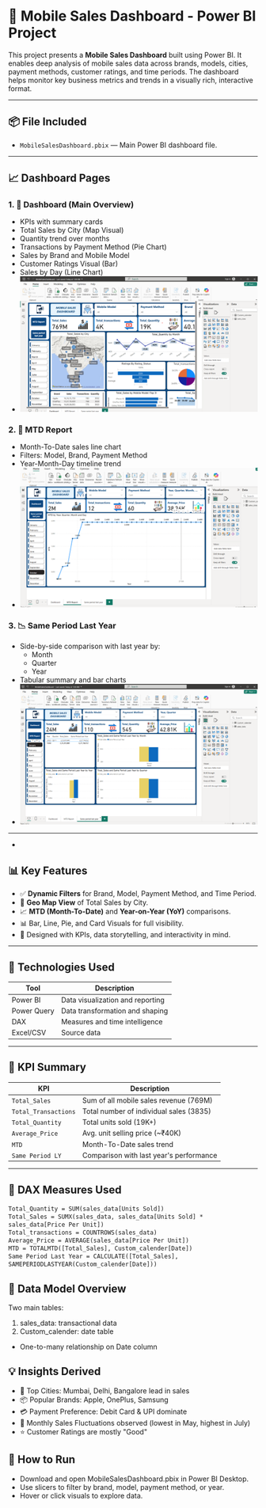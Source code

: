 # 📱 Mobile Sales Dashboard - Power BI Project
This project presents a **Mobile Sales Dashboard** built using Power BI. It enables deep analysis of mobile sales data across brands, models, cities, payment methods, customer ratings, and time periods. The dashboard helps monitor key business metrics and trends in a visually rich, interactive format.

---
## 📦 File Included
- `MobileSalesDashboard.pbix` — Main Power BI dashboard file.
---

## 📈 Dashboard Pages
### 1. 📌 **Dashboard (Main Overview)**
- KPIs with summary cards
- Total Sales by City (Map Visual)
- Quantity trend over months
- Transactions by Payment Method (Pie Chart)
- Sales by Brand and Mobile Model
- Customer Ratings Visual (Bar)
- Sales by Day (Line Chart)
- ![Dashboard Screenshot](screenshots/screenshot1.png)


### 2. 📅 **MTD Report**
- Month-To-Date sales line chart
- Filters: Model, Brand, Payment Method
- Year-Month-Day timeline trend
- ![MTD Screenshot](screenshots/screenshot2.png)


### 3. 📉 **Same Period Last Year**
- Side-by-side comparison with last year by:
  - Month
  - Quarter
  - Year
- Tabular summary and bar charts
- ![Same Period Last Year Screenshot](screenshots/screenshot3.png)


---
- 
## 📊 Key Features
- ✅ **Dynamic Filters** for Brand, Model, Payment Method, and Time Period.
- 📍 **Geo Map View** of Total Sales by City.
- 📈 **MTD (Month-To-Date)** and **Year-on-Year (YoY)** comparisons.
- 📊 Bar, Line, Pie, and Card Visuals for full visibility.
- 🧠 Designed with KPIs, data storytelling, and interactivity in mind.

---

## 🧩 Technologies Used
| Tool        | Description                        |
|-------------|------------------------------------|
| Power BI    | Data visualization and reporting   |
| Power Query | Data transformation and shaping    |
| DAX         | Measures and time intelligence     |
| Excel/CSV   | Source data                        |

---

## 📌 KPI Summary
| KPI                  | Description                                      |
|----------------------|--------------------------------------------------|
| `Total_Sales`        | Sum of all mobile sales revenue (769M)          |
| `Total_Transactions` | Total number of individual sales (3835)         |
| `Total_Quantity`     | Total units sold (19K+)                         |
| `Average_Price`      | Avg. unit selling price (~₹40K)                |
| `MTD`                | Month-To-Date sales trend                      |
| `Same Period LY`     | Comparison with last year's performance         |

---

## 🧠 DAX Measures Used

```dax
Total_Quantity = SUM(sales_data[Units Sold])
Total_Sales = SUMX(sales_data, sales_data[Units Sold] * sales_data[Price Per Unit])
Total_transactions = COUNTROWS(sales_data)
Average_Price = AVERAGE(sales_data[Price Per Unit])
MTD = TOTALMTD([Total_Sales], Custom_calender[Date])
Same Period Last Year = CALCULATE([Total_Sales], SAMEPERIODLASTYEAR(Custom_calender[Date]))
```
## 🔄 Data Model Overview
Two main tables:
  1. sales_data: transactional data
  2. Custom_calender: date table
- One-to-many relationship on Date column

## 💡 Insights Derived
 - 📍 Top Cities: Mumbai, Delhi, Bangalore lead in sales
 - 📦 Popular Brands: Apple, OnePlus, Samsung
 - 💳 Payment Preference: Debit Card & UPI dominate
 - 🔁 Monthly Sales Fluctuations observed (lowest in May, highest in July)
 - ⭐ Customer Ratings are mostly "Good"

## 📂 How to Run
 - Download and open MobileSalesDashboard.pbix in Power BI Desktop.
 - Use slicers to filter by brand, model, payment method, or year.
 - Hover or click visuals to explore data.
